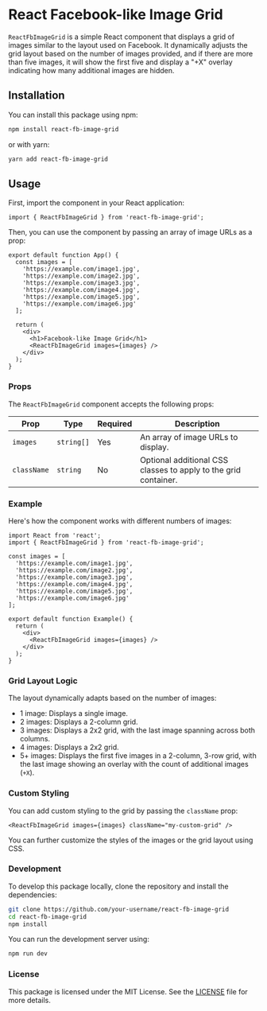 
# React Facebook-like Image Grid

`ReactFbImageGrid` is a simple React component that displays a grid of images similar to the layout used on Facebook. It dynamically adjusts the grid layout based on the number of images provided, and if there are more than five images, it will show the first five and display a "+X" overlay indicating how many additional images are hidden.

## Installation

You can install this package using npm:

```bash
npm install react-fb-image-grid
```

or with yarn:

```bash
yarn add react-fb-image-grid
```

## Usage

First, import the component in your React application:

```tsx
import { ReactFbImageGrid } from 'react-fb-image-grid';
```

Then, you can use the component by passing an array of image URLs as a prop:

```tsx
export default function App() {
  const images = [
    'https://example.com/image1.jpg',
    'https://example.com/image2.jpg',
    'https://example.com/image3.jpg',
    'https://example.com/image4.jpg',
    'https://example.com/image5.jpg',
    'https://example.com/image6.jpg'
  ];

  return (
    <div>
      <h1>Facebook-like Image Grid</h1>
      <ReactFbImageGrid images={images} />
    </div>
  );
}
```

### Props

The `ReactFbImageGrid` component accepts the following props:

| Prop       | Type       | Required | Description                                                   |
|------------|------------|----------|---------------------------------------------------------------|
| `images`   | `string[]` | Yes      | An array of image URLs to display.                            |
| `className`| `string`   | No       | Optional additional CSS classes to apply to the grid container.|

### Example

Here's how the component works with different numbers of images:

```tsx
import React from 'react';
import { ReactFbImageGrid } from 'react-fb-image-grid';

const images = [
  'https://example.com/image1.jpg',
  'https://example.com/image2.jpg',
  'https://example.com/image3.jpg',
  'https://example.com/image4.jpg',
  'https://example.com/image5.jpg',
  'https://example.com/image6.jpg'
];

export default function Example() {
  return (
    <div>
      <ReactFbImageGrid images={images} />
    </div>
  );
}
```

### Grid Layout Logic

The layout dynamically adapts based on the number of images:

- 1 image: Displays a single image.
- 2 images: Displays a 2-column grid.
- 3 images: Displays a 2x2 grid, with the last image spanning across both columns.
- 4 images: Displays a 2x2 grid.
- 5+ images: Displays the first five images in a 2-column, 3-row grid, with the last image showing an overlay with the count of additional images (`+X`).

### Custom Styling

You can add custom styling to the grid by passing the `className` prop:

```tsx
<ReactFbImageGrid images={images} className="my-custom-grid" />
```

You can further customize the styles of the images or the grid layout using CSS.

### Development

To develop this package locally, clone the repository and install the dependencies:

```bash
git clone https://github.com/your-username/react-fb-image-grid
cd react-fb-image-grid
npm install
```

You can run the development server using:

```bash
npm run dev
```

### License

This package is licensed under the MIT License. See the [LICENSE](./LICENSE) file for more details.
